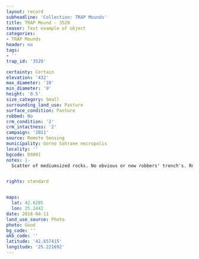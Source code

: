 ```yaml
---
layout: record
subheadline: 'Collection: TRAP Mounds'
title: TRAP Mound - 3529
teaser: Test example of object
categories:
- TRAP Mounds
header: no
tags:
- ''
trap_id: '3529'

certainty: Certain
elevation: '432'
max_diameter: '10'
min_diameter: '9'
height: '0.5'
size_category: Small
surrounding_land_use: Pasture
surface_condition: Pasture
robbed: No
crm_condition: '2'
crm_intactness: '2'
campaign: '2011'
source: Remote Sensing
municipality: Gorno Sahrane necropolis
locality: ''
bgcode: DS001
notes: |-
  Scatter of mediumsized rocks. No obvious or new robbers' trench's. Road cuts off part of west side.


rights: standard


maps:
  lat: 42.6285
  lon: 25.2442
date: 2018-04-11
land_use_source: Photo
photo: Good
bg_code: ''
akb_code: ''
latitude: '42.657415'
longitude: '25.221692'
---
```

